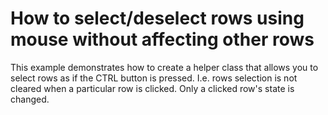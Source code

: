 # How to select/deselect rows using mouse without affecting other rows


<p>This example demonstrates how to create a helper class that allows you to select rows as if the CTRL button is pressed. I.e. rows selection is not cleared when a particular row is clicked. Only a clicked row's state is changed.</p>

<br/>


